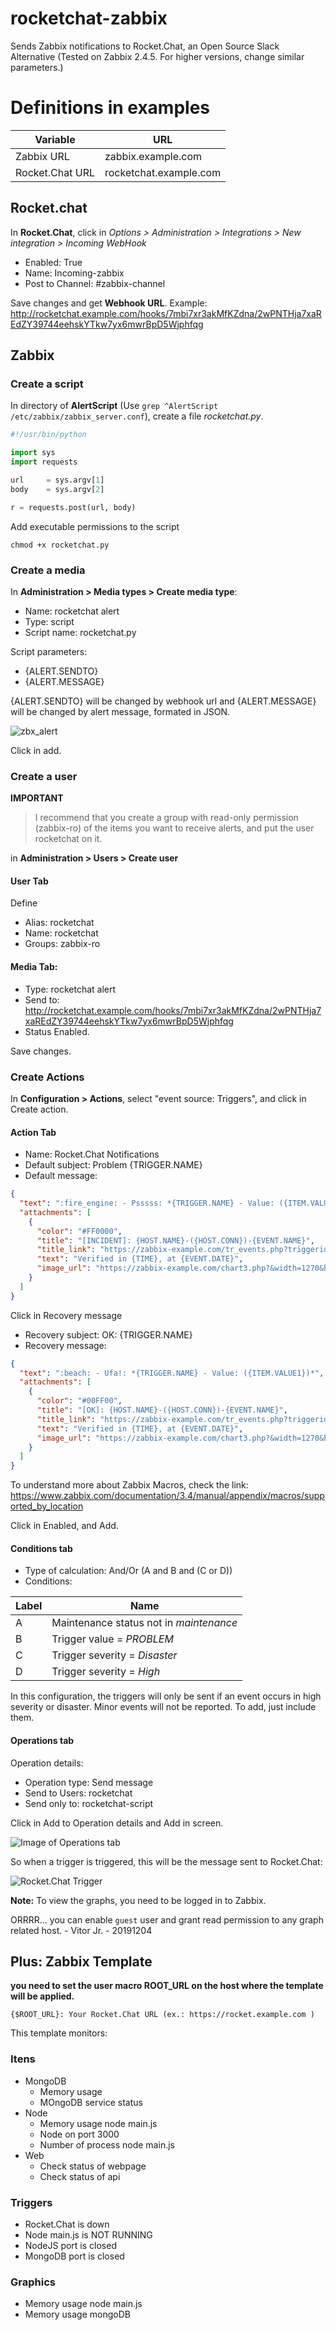 # rocketchat-zabbix
Sends Zabbix notifications to Rocket.Chat, an Open Source Slack Alternative (Tested on Zabbix 2.4.5. For higher versions, change similar parameters.)

# Definitions in examples

Variable | URL
---------|----
Zabbix URL | zabbix.example.com
Rocket.Chat URL | rocketchat.example.com

## Rocket.chat
In __Rocket.Chat__, click in *Options > Administration > Integrations > New integration > Incoming WebHook*

* Enabled: True
* Name: Incoming-zabbix
* Post to Channel: #zabbix-channel

Save changes and get __Webhook URL__. Example: http://rocketchat.example.com/hooks/7mbi7xr3akMfKZdna/2wPNTHja7xaREdZY39744eehskYTkw7yx6mwrBpD5Wjphfqg

## Zabbix

### Create a script
In directory of __AlertScript__ (Use `grep ^AlertScript /etc/zabbix/zabbix_server.conf`), create a file _rocketchat.py_.
```python
#!/usr/bin/python

import sys
import requests

url     = sys.argv[1]
body    = sys.argv[2]

r = requests.post(url, body)


```


Add executable permissions to the script

`chmod +x rocketchat.py`

### Create a media
In __Administration > Media types > Create media type__:

* Name: rocketchat alert
* Type: script
* Script name: rocketchat.py

Script parameters:

* {ALERT.SENDTO}
* {ALERT.MESSAGE}

{ALERT.SENDTO} will be changed by webhook url and {ALERT.MESSAGE} will be changed by alert message, formated in JSON.

![zbx_alert](https://github.com/rauhmaru/rocketchat-zabbix/blob/master/img/zbx_alertconf.PNG)


Click in add.


### Create a user 

__IMPORTANT__

> I recommend that you create a group with read-only permission (zabbix-ro) of the items you want to receive alerts, and put the user rocketchat on it.


in __Administration > Users > Create user__

#### User Tab

Define
* Alias: rocketchat
* Name: rocketchat
* Groups: zabbix-ro

#### Media Tab:
* Type: rocketchat alert
* Send to: http://rocketchat.example.com/hooks/7mbi7xr3akMfKZdna/2wPNTHja7xaREdZY39744eehskYTkw7yx6mwrBpD5Wjphfqg
* Status Enabled.

Save changes.

### Create Actions
In __Configuration > Actions__, select "event source: Triggers", and click in Create action.

#### Action Tab
* Name: Rocket.Chat Notifications
* Default subject: Problem {TRIGGER.NAME}
* Default message:
```json
{
  "text": ":fire_engine: - Psssss: *{TRIGGER.NAME} - Value: ({ITEM.VALUE1})*",
  "attachments": [
    {
      "color": "#FF0000",
      "title": "[INCIDENT]: {HOST.NAME}-({HOST.CONN})-{EVENT.NAME}",
      "title_link": "https://zabbix-example.com/tr_events.php?triggerid={TRIGGER.ID}&eventid={EVENT.ID}",
      "text": "Verified in {TIME}, at {EVENT.DATE}",
      "image_url": "https://zabbix-example.com/chart3.php?&width=1270&height=260&from=now-15m&to=now&name={HOST.NAME}: {TRIGGER.NAME}&legend=1&items[0][itemid]={ITEM.ID}&items[0][drawtype]=5&items[0][color]=FF0000"
    }
  ]
}
```

Click in Recovery message

* Recovery subject: OK: {TRIGGER.NAME}
* Recovery message:
```json
{
  "text": ":beach: - Ufa!: *{TRIGGER.NAME} - Value: ({ITEM.VALUE1})*",
  "attachments": [
    {
      "color": "#00FF00",
      "title": "[OK]: {HOST.NAME}-({HOST.CONN})-{EVENT.NAME}",
      "title_link": "https://zabbix-example.com/tr_events.php?triggerid={TRIGGER.ID}&eventid={EVENT.ID}",
      "text": "Verified in {TIME}, at {EVENT.DATE}",
      "image_url": "https://zabbix-example.com/chart3.php?&width=1270&height=260&from=now-15m&to=now&name={HOST.NAME}: {TRIGGER.NAME}&legend=1&items[0][itemid]={ITEM.ID}&items[0][drawtype]=5&items[0][color]=00FF00"
    }
  ]
}
```
To understand more about Zabbix Macros, check the link:
 https://www.zabbix.com/documentation/3.4/manual/appendix/macros/supported_by_location

Click in Enabled, and Add.

#### Conditions tab

* Type of calculation: And/Or (A and B and (C or D))
* Conditions:

Label | Name
------|-----
A | Maintenance status not in _maintenance_
B | Trigger value = _PROBLEM_
C | Trigger severity = _Disaster_
D | Trigger severity = _High_

In this configuration, the triggers will only be sent if an event occurs in high severity or disaster. Minor events will not be reported. To add, just include them.

#### Operations tab

Operation details:
* Operation type: Send message
* Send to Users: rocketchat
* Send only to: rocketchat-script

Click in Add to Operation details and Add in screen.

![Image of Operations tab](https://paste.opensuse.org/images/48396276.png)


So when a trigger is triggered, this will be the message sent to Rocket.Chat:

![Rocket.Chat Trigger](img/triggers.png)

__Note:__
To view the graphs, you need to be logged in to Zabbix.

ORRRR... you can enable `guest` user and grant read permission to any graph related host. - Vitor Jr. - 20191204



## Plus: Zabbix Template
__you need to set the user macro ROOT_URL on the host where the template will be applied.__

`{$ROOT_URL}: Your Rocket.Chat URL (ex.: https://rocket.example.com )`

This template monitors:

### Itens
* MongoDB
  * Memory usage
  * MOngoDB service status
* Node
  * Memory usage node main.js
  * Node on port 3000
  * Number of process node main.js
* Web
  * Check status of webpage
  * Check status of api

### Triggers
* Rocket.Chat is down
* Node main.js is NOT RUNNING
* NodeJS port is closed
* MongoDB port is closed

### Graphics
* Memory usage node main.js
* Memory usage mongoDB
 


